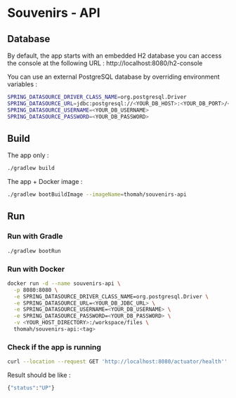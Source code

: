 # Souvenirs - API

## Database

By default, the app starts with an embedded H2 database you can access the console at the following URL : http://localhost:8080/h2-console

You can use an external PostgreSQL database by overriding environment variables :

```bash
SPRING_DATASOURCE_DRIVER_CLASS_NAME=org.postgresql.Driver
SPRING_DATASOURCE_URL=jdbc:postgresql://<YOUR_DB_HOST>:<YOUR_DB_PORT>/<YOUR_DB_NAME>
SPRING_DATASOURCE_USERNAME=<YOUR_DB_USERNAME>
SPRING_DATASOURCE_PASSWORD=<YOUR_DB_PASSWORD>
```

## Build

The app only :

````bash
./gradlew build
````

The app + Docker image :

````bash
./gradlew bootBuildImage --imageName=thomah/souvenirs-api
````

## Run

### Run with Gradle

```bash
./gradlew bootRun
```

### Run with Docker

```bash
docker run -d --name souvenirs-api \
  -p 8080:8080 \
  -e SPRING_DATASOURCE_DRIVER_CLASS_NAME=org.postgresql.Driver \
  -e SPRING_DATASOURCE_URL=<YOUR_DB_JDBC_URL> \
  -e SPRING_DATASOURCE_USERNAME=<YOUR_DB_USERNAME> \
  -e SPRING_DATASOURCE_PASSWORD=<YOUR_DB_PASSWORD> \
  -v <YOUR_HOST_DIRECTORY>:/workspace/files \
  thomah/souvenirs-api:<tag>
```

### Check if the app is running

```bash
curl --location --request GET 'http://localhost:8080/actuator/health''
```

Result should be like :

```bash
{"status":"UP"}
```